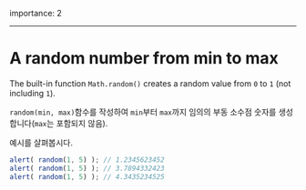 importance: 2

---

# A random number from min to max

The built-in function `Math.random()` creates a random value from `0` to `1` (not including `1`).

`random(min, max)`함수를 작성하여 `min`부터 `max`까지 임의의 부동 소수점 숫자를 생성합니다(`max`는 포함되지 않음).

예시를 살펴봅시다.

```js
alert( random(1, 5) ); // 1.2345623452
alert( random(1, 5) ); // 3.7894332423
alert( random(1, 5) ); // 4.3435234525
```
